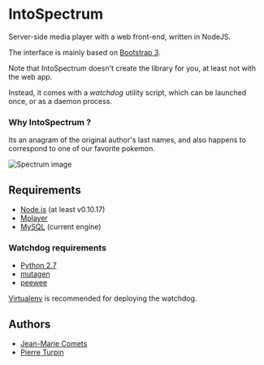 IntoSpectrum
============

Server-side media player with a web front-end, written in NodeJS.

The interface is mainly based on [Bootstrap 3][].


Note that IntoSpectrum doesn't create the library for you,
at least not with the web app.

Instead, it comes with a *watchdog* utility script, which can be
launched once, or as a daemon process.

### Why IntoSpectrum ?

Its an anagram of the original author's last names, and also happens
to correspond to one of our favorite pokemon.

![Spectrum image][]

## Requirements

- [Node.js][] (at least v0.10.17)
- [Mplayer][]
- [MySQL][] (current engine)

### Watchdog requirements

- [Python 2.7][]
- [mutagen][]
- [peewee][]

[Virtualenv][] is recommended for deploying the watchdog.

## Authors
- [Jean-Marie Comets][]
- [Pierre Turpin][]

[Python 2.7]: http://www.python.org/download/releases/2.7
[mutagen]: https://code.google.com/p/mutagen
[MySQL]: http://www.mysql.com
[Virtualenv]: http://www.virtualenv.org
[peewee]: https://github.com/coleifer/peewee
[Node.js]: http://nodejs.org
[Mplayer]: http://mplayerhq.hu
[Bootstrap 3]: http://getbootstrap.com
[Spectrum image]: ../../blob/master/static/img/spectrum.jpg?raw=true
[Jean-Marie Comets]: https://github.com/jmcomets
[Pierre Turpin]: https://github.com/TurpIF
